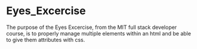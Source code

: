 # Eyes_Excercise
The purpose of the Eyes Excercise, from the MIT full stack developer course, is to properly manage multiple elements within an html and be able to give them attributes with css.
